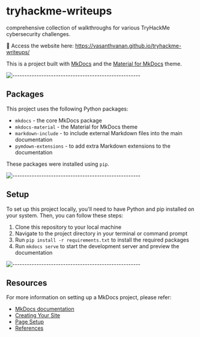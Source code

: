 # tryhackme-writeups
comprehensive collection of walkthroughs for various TryHackMe cybersecurity challenges.

🌱 Access the website here: https://vasanthvanan.github.io/tryhackme-writeups/

This is a project built with [MkDocs](https://www.mkdocs.org/) and the [Material for MkDocs](https://squidfunk.github.io/mkdocs-material/) theme. 

![-----------------------------------------------------](https://raw.githubusercontent.com/andreasbm/readme/master/assets/lines/rainbow.png)

## Packages

This project uses the following Python packages:

- `mkdocs` - the core MkDocs package
- `mkdocs-material` - the Material for MkDocs theme
- `markdown-include` - to include external Markdown files into the main documentation
- `pymdown-extensions` - to add extra Markdown extensions to the documentation

These packages were installed using `pip`. 

![-----------------------------------------------------](https://raw.githubusercontent.com/andreasbm/readme/master/assets/lines/rainbow.png)

## Setup

To set up this project locally, you'll need to have Python and pip installed on your system. Then, you can follow these steps:

1. Clone this repository to your local machine
2. Navigate to the project directory in your terminal or command prompt
3. Run `pip install -r requirements.txt` to install the required packages
4. Run `mkdocs serve` to start the development server and preview the documentation

![-----------------------------------------------------](https://raw.githubusercontent.com/andreasbm/readme/master/assets/lines/rainbow.png)

## Resources
For more information on setting up a MkDocs project, please refer:

- [MkDocs documentation](https://www.mkdocs.org/#getting-started)
- [Creating Your Site](https://squidfunk.github.io/mkdocs-material/creating-your-site/)
- [Page Setup](https://squidfunk.github.io/mkdocs-material/setup/changing-the-colors/)
- [References](https://squidfunk.github.io/mkdocs-material/reference/)
